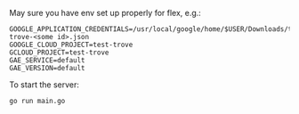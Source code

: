 May sure you have env set up properly for flex, e.g.:

```
GOOGLE_APPLICATION_CREDENTIALS=/usr/local/google/home/$USER/Downloads/test-trove-<some id>.json
GOOGLE_CLOUD_PROJECT=test-trove
GCLOUD_PROJECT=test-trove
GAE_SERVICE=default
GAE_VERSION=default
```

To start the server:

```
go run main.go
```

